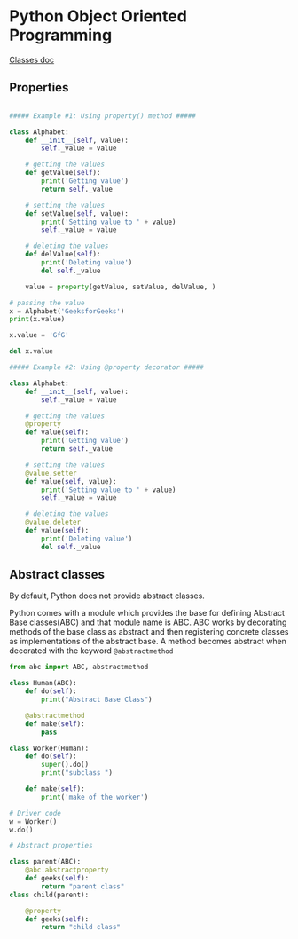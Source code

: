 # Python Object Oriented Programming

[Classes doc](https://docs.python.org/3/tutorial/classes.html#class-objects)

## Properties

```python

##### Example #1: Using property() method #####

class Alphabet:
    def __init__(self, value):
        self._value = value

    # getting the values
    def getValue(self):
        print('Getting value')
        return self._value

    # setting the values
    def setValue(self, value):
        print('Setting value to ' + value)
        self._value = value

    # deleting the values
    def delValue(self):
        print('Deleting value')
        del self._value

    value = property(getValue, setValue, delValue, )

# passing the value
x = Alphabet('GeeksforGeeks')
print(x.value)

x.value = 'GfG'

del x.value

##### Example #2: Using @property decorator #####

class Alphabet:
    def __init__(self, value):
        self._value = value

    # getting the values
    @property
    def value(self):
        print('Getting value')
        return self._value

    # setting the values
    @value.setter
    def value(self, value):
        print('Setting value to ' + value)
        self._value = value

    # deleting the values
    @value.deleter
    def value(self):
        print('Deleting value')
        del self._value

```

## Abstract classes

By default, Python does not provide abstract classes.

Python comes with a module which provides the base for defining Abstract Base classes(ABC) and that module name is ABC. ABC works by decorating methods of the base class as abstract and then registering concrete classes as implementations of the abstract base. A method becomes abstract when decorated with the keyword `@abstractmethod`

```python
from abc import ABC, abstractmethod

class Human(ABC):
    def do(self):
        print("Abstract Base Class")

    @abstractmethod
    def make(self):
        pass

class Worker(Human):
    def do(self):
        super().do()
        print("subclass ")

    def make(self):
        print('make of the worker')

# Driver code
w = Worker()
w.do()

# Abstract properties

class parent(ABC):
    @abc.abstractproperty
    def geeks(self):
        return "parent class"
class child(parent):

    @property
    def geeks(self):
        return "child class"
```